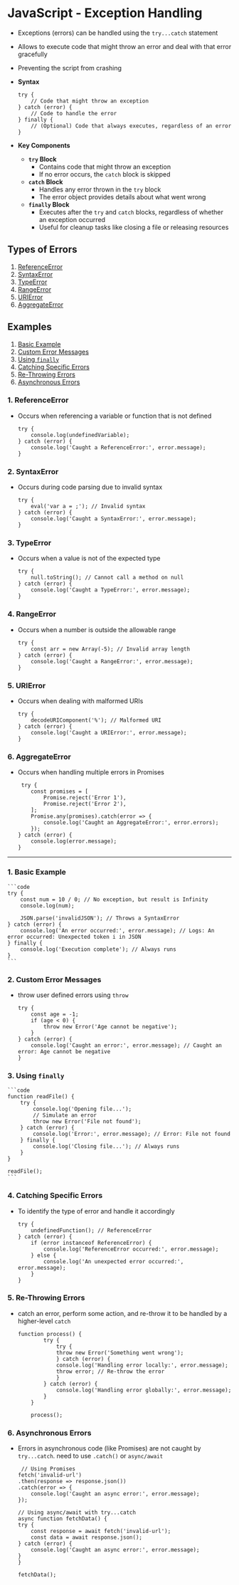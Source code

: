 
# JavaScript - Exception Handling

- Exceptions (errors) can be handled using the `try...catch` statement
- Allows to execute code that might throw an error and deal with that error gracefully
- Preventing the script from crashing
- **Syntax**

    ```code
    try {
        // Code that might throw an exception
    } catch (error) {
        // Code to handle the error
    } finally {
        // (Optional) Code that always executes, regardless of an error
    }
    ```
    
- **Key Components**
    - **`try` Block**
        - Contains code that might throw an exception
        - If no error occurs, the `catch` block is skipped
    - **`catch` Block**
        - Handles any error thrown in the `try` block
        - The error object provides details about what went wrong
    - **`finally` Block**
        - Executes after the `try` and `catch` blocks, regardless of whether an exception occurred
        - Useful for cleanup tasks like closing a file or releasing resources


## Types of Errors
1. [ReferenceError](#)
2. [SyntaxError](#)
3. [TypeError](#)
4. [RangeError](#)
5. [URIError](#)
6. [AggregateError](#)

## Examples
1. [Basic Example](#)
2. [Custom Error Messages](#)
3. [Using `finally`](#)
4. [Catching Specific Errors](#)
5. [Re-Throwing Errors](#)
6. [Asynchronous Errors](#)

### 1. ReferenceError
- Occurs when referencing a variable or function that is not defined

    ```code
    try {
        console.log(undefinedVariable);
    } catch (error) {
        console.log('Caught a ReferenceError:', error.message);
    }
    ```

### 2. SyntaxError
- Occurs during code parsing due to invalid syntax

    ```code
    try {
        eval('var a = ;'); // Invalid syntax
    } catch (error) {
        console.log('Caught a SyntaxError:', error.message);
    }
    ```
    
### 3. TypeError
- Occurs when a value is not of the expected type

    ```code
    try {
        null.toString(); // Cannot call a method on null
    } catch (error) {
        console.log('Caught a TypeError:', error.message);
    }
    ```

### 4. RangeError
- Occurs when a number is outside the allowable range

    ```code
    try {
        const arr = new Array(-5); // Invalid array length
    } catch (error) {
        console.log('Caught a RangeError:', error.message);
    }
    ```

### 5. URIError
- Occurs when dealing with malformed URIs

    ```code
    try {
        decodeURIComponent('%'); // Malformed URI
    } catch (error) {
        console.log('Caught a URIError:', error.message);
    }
    ```

### 6. AggregateError
- Occurs when handling multiple errors in Promises

    ```code
     try {
        const promises = [
            Promise.reject('Error 1'),
            Promise.reject('Error 2'),
        ];
        Promise.any(promises).catch(error => {
            console.log('Caught an AggregateError:', error.errors);
        });
    } catch (error) {
        console.log(error.message);
    }
    ```


--------------------------------------------------------------

### 1. Basic Example

    ```code
    try {
        const num = 10 / 0; // No exception, but result is Infinity
        console.log(num);

        JSON.parse('invalidJSON'); // Throws a SyntaxError
    } catch (error) {
        console.log('An error occurred:', error.message); // Logs: An error occurred: Unexpected token i in JSON
    } finally {
        console.log('Execution complete'); // Always runs
    }
    ```

### 2. Custom Error Messages
- throw user defined errors using `throw`

    ```code
    try {
        const age = -1;
        if (age < 0) {
            throw new Error('Age cannot be negative');
        }
    } catch (error) {
        console.log('Caught an error:', error.message); // Caught an error: Age cannot be negative
    }
    ```

### 3. Using `finally`

    ```code
    function readFile() {
        try {
            console.log('Opening file...');
            // Simulate an error
            throw new Error('File not found');
        } catch (error) {
            console.log('Error:', error.message); // Error: File not found
        } finally {
            console.log('Closing file...'); // Always runs
        }
    }

    readFile();
    ```

### 4. Catching Specific Errors
-  To identify the type of error and handle it accordingly

    ```code
    try {
        undefinedFunction(); // ReferenceError
    } catch (error) {
        if (error instanceof ReferenceError) {
            console.log('ReferenceError occurred:', error.message);
        } else {
            console.log('An unexpected error occurred:', error.message);
        }
    }
    ```

### 5. Re-Throwing Errors
- catch an error, perform some action, and re-throw it to be handled by a higher-level `catch`

    ```code
    function process() {
            try {
                try {
                throw new Error('Something went wrong');
                } catch (error) {
                console.log('Handling error locally:', error.message);
                throw error; // Re-throw the error
                }
            } catch (error) {
                console.log('Handling error globally:', error.message);
            }
        }

        process();
    ```

### 6. Asynchronous Errors
- Errors in asynchronous code (like Promises) are not caught by `try...catch`. need to use `.catch()` or `async/await`

    ```code
     // Using Promises
    fetch('invalid-url')
    .then(response => response.json())
    .catch(error => {
        console.log('Caught an async error:', error.message);
    });

    // Using async/await with try...catch
    async function fetchData() {
    try {
        const response = await fetch('invalid-url');
        const data = await response.json();
    } catch (error) {
        console.log('Caught an async error:', error.message);
    }
    }

    fetchData();
    ```